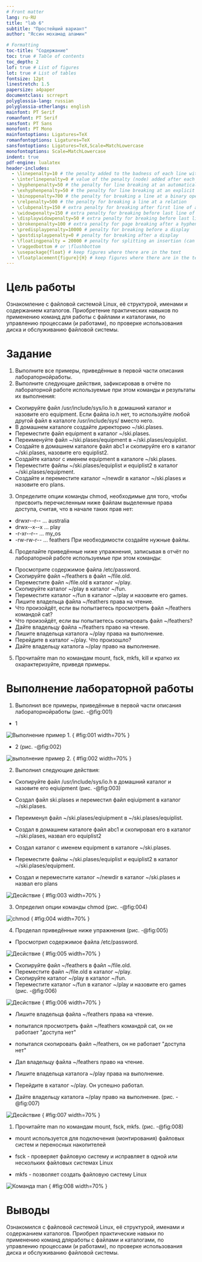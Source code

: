 ```yaml
---
# Front matter
lang: ru-RU
title: "lab 6"
subtitle: "Простейший вариант"
author: "Яссин мохамад аламин"

# Formatting
toc-title: "Содержание"
toc: true # Table of contents
toc_depth: 2
lof: true # List of figures
lot: true # List of tables
fontsize: 12pt
linestretch: 1.5
papersize: a4paper
documentclass: scrreprt
polyglossia-lang: russian
polyglossia-otherlangs: english
mainfont: PT Serif
romanfont: PT Serif
sansfont: PT Sans
monofont: PT Mono
mainfontoptions: Ligatures=TeX
romanfontoptions: Ligatures=TeX
sansfontoptions: Ligatures=TeX,Scale=MatchLowercase
monofontoptions: Scale=MatchLowercase
indent: true
pdf-engine: lualatex
header-includes:
  - \linepenalty=10 # the penalty added to the badness of each line within a paragraph (no associated penalty node) Increasing the value makes tex try to have fewer lines in the paragraph.
  - \interlinepenalty=0 # value of the penalty (node) added after each line of a paragraph.
  - \hyphenpenalty=50 # the penalty for line breaking at an automatically inserted hyphen
  - \exhyphenpenalty=50 # the penalty for line breaking at an explicit hyphen
  - \binoppenalty=700 # the penalty for breaking a line at a binary operator
  - \relpenalty=500 # the penalty for breaking a line at a relation
  - \clubpenalty=150 # extra penalty for breaking after first line of a paragraph
  - \widowpenalty=150 # extra penalty for breaking before last line of a paragraph
  - \displaywidowpenalty=50 # extra penalty for breaking before last line before a display math
  - \brokenpenalty=100 # extra penalty for page breaking after a hyphenated line
  - \predisplaypenalty=10000 # penalty for breaking before a display
  - \postdisplaypenalty=0 # penalty for breaking after a display
  - \floatingpenalty = 20000 # penalty for splitting an insertion (can only be split footnote in standard LaTeX)
  - \raggedbottom # or \flushbottom
  - \usepackage{float} # keep figures where there are in the text
  - \floatplacement{figure}{H} # keep figures where there are in the text
---
```






# Цель работы

Ознакомление с файловой системой Linux, её структурой, именами и содержанием каталогов. Приобретение практических навыков по применению команд для работы с файлами и каталогами, по управлению процессами (и работами), по проверке использования диска и обслуживанию файловой системы.

# Задание

1. Выполните все примеры, приведённые в первой части описания лабораторнойработы.
2. Выполните следующие действия, зафиксировав в отчёте по лабораторной работе используемые при этом команды и результаты их выполнения:
- Скопируйте файл /usr/include/sys/io.h в домашний каталог и назовите его equipment. Если файла io.h нет, то используйте любой другой файл в каталоге /usr/include/sys/ вместо него.
- В домашнем каталоге создайте директорию ~/ski.plases.
- Переместите файл equipment в каталог ~/ski.plases.
- Переименуйте файл ~/ski.plases/equipment в ~/ski.plases/equiplist.
- Создайте в домашнем каталоге файл abc1 и скопируйте его в каталог ~/ski.plases, назовите его equiplist2.
- Создайте каталог с именем equipment в каталоге ~/ski.plases.
- Переместите файлы ~/ski.plases/equiplist и equiplist2 в каталог ~/ski.plases/equipment.
- Создайте и переместите каталог ~/newdir в каталог ~/ski.plases и назовите его plans.
3. Определите опции команды chmod, необходимые для того, чтобы присвоить перечисленным ниже файлам выделенные права доступа, считая, что в начале таких прав нет:
- drwxr--r-- ... australia
- drwx--x--x ... play
- -r-xr--r-- ... my_os
- -rw-rw-r-- ... feathers
При необходимости создайте нужные файлы.
4. Проделайте приведённые ниже упражнения, записывая в отчёт по лабораторной работе используемые при этом команды:
-  Просмотрите содержимое файла /etc/password. 
-  Скопируйте файл ~/feathers в файл ~/file.old.
- Переместите файл ~/file.old в каталог ~/play.
- Скопируйте каталог ~/play в каталог ~/fun.
- Переместите каталог ~/fun в каталог ~/play и назовите его games.
- Лишите владельца файла ~/feathers права на чтение.
- Что произойдёт, если вы попытаетесь просмотреть файл ~/feathers командой cat?
- Что произойдёт, если вы попытаетесь скопировать файл ~/feathers?
- Дайте владельцу файла ~/feathers право на чтение.
- Лишите владельца каталога ~/play права на выполнение.
- Перейдите в каталог ~/play. Что произошло?
- Дайте владельцу каталога ~/play право на выполнение.
5. Прочитайте man по командам mount, fsck, mkfs, kill и кратко их охарактеризуйте, приведя примеры.


# Выполнение лабораторной работы

1. Выполнил все примеры, приведённые в первой части описания лабораторнойработы (рис. -@fig:001)
- 1

![Выполнение пример 1.](https://github.com/Strikoder/OS/blob/main/lab%2006/report/img/6.1.JPG?raw=true) { #fig:001 width=70% }


- 2 (рис. -@fig:002)

![выполнение пример 2.](https://github.com/Strikoder/OS/blob/main/lab%2006/report/img/6.2.JPG?raw=true) { #fig:002 width=70% }

2. Выполнил следующие действия:
- Скопируйте файл /usr/include/sys/io.h в домашний каталог и назовите его eqiuipment (рис. -@fig:003)


- Создал файл ski.plases и переместил файл eqiuipment в каталог ~/ski.plases.

- Переименул файл ~/ski.plases/eqiuipment в ~/ski.plases/equiplist.


- Создал в домашнем каталоге файл abc1 и скопировал его в каталог ~/ski.plases, назвал его equiplist2


- Создал каталог с именем equipment в каталоге ~/ski.plases.


- Переместите файлы ~/ski.plases/equiplist и equiplist2 в каталог ~/ski.plases/equipment.


- Создал и переместите каталог ~/newdir в каталог ~/ski.plases и назвал его plans

![Десйствие](https://github.com/Strikoder/OS/blob/main/lab%2006/report/img/6.6.JPG?raw=true) { #fig:003 width=70% }

3. Определил опции команды chmod (рис. -@fig:004)

![chmod](https://github.com/Strikoder/OS/blob/main/lab%2006/report/img/6.10.JPG?raw=true) { #fig:004 width=70% }

4. Проделал приведённые ниже упражнения (рис. -@fig:005)
- Просмотрил содержимое файла /etc/password. 

![Десйствие](https://github.com/Strikoder/OS/blob/main/lab%2006/report/img/6.11.JPG?raw=true) { #fig:005 width=70% }

-  Скопируйте файл ~/feathers в файл ~/file.old. 
- Переместите файл ~/file.old в каталог ~/play.
- Скопируйте каталог ~/play в каталог ~/fun.
- Переместите каталог ~/fun в каталог ~/play и назовите его games (рис. -@fig:006)

![Десйствие](https://github.com/Strikoder/OS/blob/main/lab%2006/report/img/6.12.JPG?raw=true) { #fig:006 width=70% }

- Лишите владельца файла ~/feathers права на чтение.


- попытался просмотреть файл ~/feathers командой cat, он не работает "доступа нет"


- попытался скопировать файл ~/feathers, он не работает "доступа нет"



- Дал владельцу файла ~/feathers право на чтение.




- Лишите владельца каталога ~/play права на выполнение.



- Перейдите в каталог ~/play. Он успешно работал.



- Дайте владельцу каталога ~/play право на выполнение. (рис. -@fig:007)

![Десйствие](https://github.com/Strikoder/OS/blob/main/lab%2006/report/img/6.13.JPG?raw=true) { #fig:007 width=70% }

1. Прочитайте man по командам mount, fsck, mkfs. (рис. -@fig:008)

- mount используется для подключения (монтирования) файловых систем и переносных накопителей

- fsck - проверяет файловую систему и исправляет в одной или нескольких файловых системах Linux

- mkfs - позволяет создать файловую систему Linux

![Команда man](https://github.com/Strikoder/OS/blob/main/lab%2006/report/img/6.14.JPG?raw=true) { #fig:008 width=70% }



# Выводы

Ознакомился с файловой системой Linux, её структурой, именами и содержанием каталогов. Приобрел практические навыки по применению команд дляработы с файлами и каталогами, по управлению процессами (и работами), по проверке использования диска и обслуживанию файловой системы.